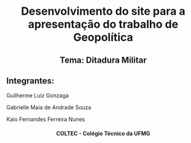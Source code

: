 <h1 align="center">Desenvolvimento do site para a apresentação do trabalho de Geopolítica</h1>
<h2 align="center">Tema: Ditadura Militar</h2>

<h2>Integrantes:</h2>

<p>Guilherme Luiz Gonzaga<p>
<p>Gabrielle Maia de Andrade Souza</p>
<p>Kaio Fernandes Ferreira Nunes</p>

<h4 align="center">COLTEC - Colégio Técnico da UFMG</h4>
